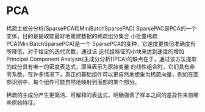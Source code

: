 # PCA
稀疏主成分分析(SparsePCA和MiniBatchSparsePAC)
SparsePAC是PCA的一个变体，目的是提取能最好地重建数据的稀疏组分集合
小批量稀疏PCA(MiniBatchSparsePCA)是一个 SparsePCA的变种，它速度更快但准确度有所降低，对于给定的迭代次数，通过该
迭代组特征的小块来达到速度的增加
Principal Component Analysis(主成分分析)(PCA)的缺点在于，通过该方法提取的成分具有唯一的密度表达式，即当表示为原始变量
的线性组合时，它们具有非零系数，在许多情况下，真正的基础组件可以更自然地想象为稀疏向量，例如在面部识别中，每个组件可能自然地映射到面部的某个部分。

稀疏的主成分产生更简洁、可解释的表达式，明确强调了样本之间的差异性来自哪些原始特征。
